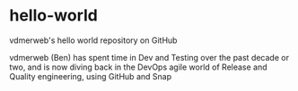 # hello-world
vdmerweb's hello world repository on GitHub

vdmerweb (Ben) has spent time in Dev and Testing over the past decade or two, and is now diving back in the DevOps agile world of Release and Quality engineering, using GitHub and Snap
